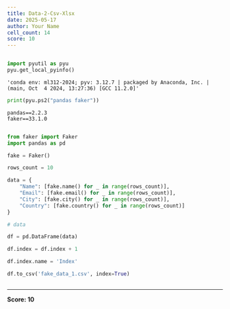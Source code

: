 ```yaml
---
title: Data-2-Csv-Xlsx
date: 2025-05-17
author: Your Name
cell_count: 14
score: 10
---
```


```python

```


```python
import pyutil as pyu
pyu.get_local_pyinfo()
```




    'conda env: ml312-2024; pyv: 3.12.7 | packaged by Anaconda, Inc. | (main, Oct  4 2024, 13:27:36) [GCC 11.2.0]'




```python
print(pyu.ps2("pandas faker"))
```

    pandas==2.2.3
    faker==33.1.0
    



```python

```


```python
from faker import Faker
import pandas as pd
```


```python
fake = Faker()
```


```python
rows_count = 10
```


```python
data = {
    "Name": [fake.name() for _ in range(rows_count)],
    "Email": [fake.email() for _ in range(rows_count)],
    "City": [fake.city() for _ in range(rows_count)],
    "Country": [fake.country() for _ in range(rows_count)]
}
```


```python
# data
```


```python
df = pd.DataFrame(data)
```


```python
df.index = df.index + 1
```


```python
df.index.name = 'Index'
```


```python
df.to_csv('fake_data_1.csv', index=True)
```


```python

```


---
**Score: 10**